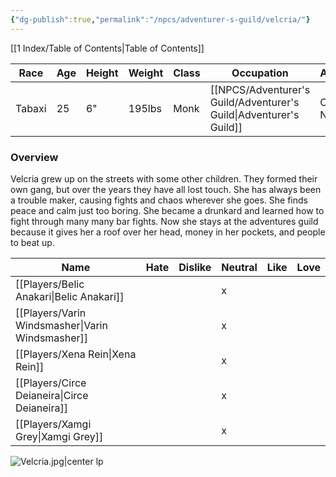 ```yaml
---
{"dg-publish":true,"permalink":"/npcs/adventurer-s-guild/velcria/"}
---
```


[[1 Index/Table of Contents\|Table of Contents]]

| Race   | Age | Height | Weight | Class | Occupation             | Allignment      | Pronouns | Gender |
| ------ | --- | ------ | ------ | ----- | ---------------------- | --------------- | -------- | ------ |
| Tabaxi | 25  | 6"     | 195lbs | Monk  | [[NPCS/Adventurer's Guild/Adventurer's Guild\|Adventurer's Guild]] | Chaotic Neutral | She/Her  | Female |
### Overview
  
Velcria grew up on the streets with some other children. They formed their own gang, but over the years they have all lost touch. She has always been a trouble maker, causing fights and chaos wherever she goes. She finds peace and calm just too boring. She became a drunkard and learned how to fight through many many bar fights. Now she stays at the adventures guild because it gives her a roof over her head, money in her pockets, and people to beat up.

| Name                  | Hate | Dislike | Neutral | Like | Love |
| --------------------- | ---- | ------- | ------- | ---- | ---- |
| [[Players/Belic Anakari\|Belic Anakari]]     |      |         | x       |      |      |
| [[Players/Varin Windsmasher\|Varin Windsmasher]] |      |         | x       |      |      |
| [[Players/Xena Rein\|Xena Rein]]         |      |         | x       |      |      |
| [[Players/Circe Deianeira\|Circe Deianeira]]   |      |         | x       |      |      |
| [[Players/Xamgi Grey\|Xamgi Grey]]        |      |         | x       |      |      |


![Velcria.jpg|center lp](/img/user/Z_Attachments/Velcria.jpg)